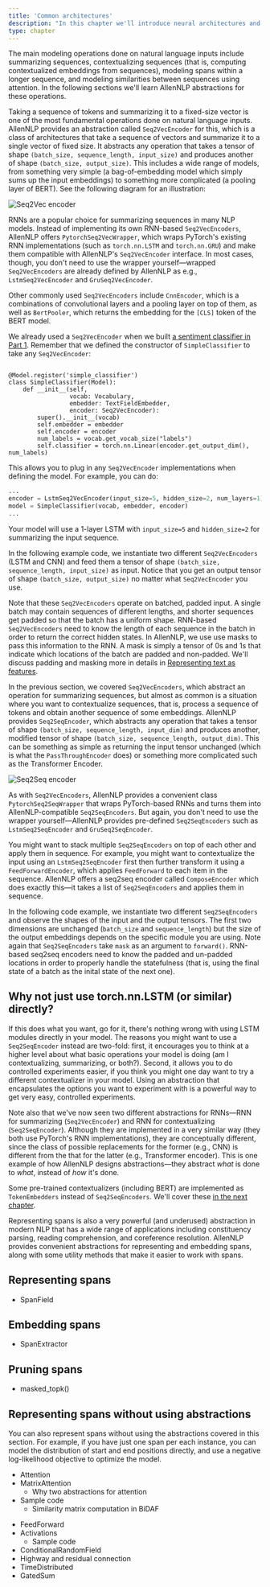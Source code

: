 ```yaml
---
title: 'Common architectures'
description: "In this chapter we'll introduce neural architectures and AllenNLP abstractions that are commonly used for building your NLP model."
type: chapter
---
```


<textblock>
The main modeling operations done on natural language inputs include summarizing sequences, contextualizing sequences (that is, computing contextualized embeddings from sequences), modeling spans within a longer sequence, and modeling similarities between sequences using attention. In the following sections we'll learn AllenNLP abstractions for these operations.
</textblock>

<exercise id="1" title="Summarizing sequences">

Taking a sequence of tokens and summarizing it to a fixed-size vector is one of the most fundamental operations done on natural language inputs. AllenNLP provides an abstraction called `Seq2VecEncoder` for this, which is a class of architectures that take a sequence of vectors and summarize it to a single vector of fixed size. It abstracts any operation that takes a tensor of shape `(batch_size, sequence_length, input_size)` and produces another of shape `(batch_size, output_size)`. This includes a wide range of models, from something very simple (a bag-of-embedding model which simply sums up the input embeddings) to something more complicated (a pooling layer of BERT). See the following diagram for an illustration:

<img src="/part2/common-architectures/seq2vec.svg" alt="Seq2Vec encoder" />

RNNs are a popular choice for summarizing sequences in many NLP models. Instead of implementing its own RNN-based `Seq2VecEncoders`, AllenNLP offers `PytorchSeq2VecWrapper`, which wraps PyTorch's existing RNN implementations (such as `torch.nn.LSTM` and `torch.nn.GRU`) and make them compatible with AllenNLP's `Seq2VecEncoder` interface. In most cases, though, you don't need to use the wrapper yourself—wrapped `Seq2VecEncoders` are already defined by AllenNLP as e.g., `LstmSeq2VecEncoder` and `GruSeq2VecEncoder`.

Other commonly used `Seq2VecEncoders` include `CnnEncoder`, which is a combinations of convolutional layers and a pooling layer on top of them, as well as `BertPooler`, which returns the embedding for the `[CLS]` token of the BERT model.

We already used a `Seq2VecEncoder` when we built [a sentiment classifier in Part 1](your-first-model#3). Remember that we defined the constructor of `SimpleClassifier` to take any `Seq2VecEncoder`:

<pre data-line="6,9" class="language-python line-numbers"><code>
@Model.register('simple_classifier')
class SimpleClassifier(Model):
    def __init__(self,
                 vocab: Vocabulary,
                 embedder: TextFieldEmbedder,
                 encoder: Seq2VecEncoder):
        super().__init__(vocab)
        self.embedder = embedder
        self.encoder = encoder
        num_labels = vocab.get_vocab_size("labels")
        self.classifier = torch.nn.Linear(encoder.get_output_dim(), num_labels)
</code></pre>

This allows you to plug in any `Seq2VecEncoder` implementations when defining the model. For example, you can do:

```python
...
encoder = LstmSeq2VecEncoder(input_size=5, hidden_size=2, num_layers=1)
model = SimpleClassifier(vocab, embedder, encoder)
...
```

Your model will use a 1-layer LSTM with `input_size=5` and `hidden_size=2` for summarizing the input sequence. 

In the following example code, we instantiate two different `Seq2VecEncoders` (LSTM and CNN) and feed them a tensor of shape `(batch_size, sequence_length, input_size)` as input. Notice that you get an output tensor of shape `(batch_size, output_size)` no matter what `Seq2VecEncoder` you use.

<codeblock source="part2/common-architectures/seq2vec"></codeblock>

Note that these `Seq2VecEncoders` operate on batched, padded input. A single batch may contain sequences of different lengths, and shorter sequences get padded so that the batch has a uniform shape. RNN-based `Seq2VecEncoders` need to know the length of each sequence in the batch in order to return the correct hidden states. In AllenNLP, we use use masks to pass this information to the RNN. A mask is simply a tensor of 0s and 1s that indicate which locations of the batch are padded and non-padded. We'll discuss padding and masking more in details in [Representing text as features](/representing-text-as-features).

</exercise>

<exercise id="2" title="Contextualizing sequences">

In the previous section, we covered `Seq2VecEncoders`, which abstract an operation for summarizing sequences, but almost as common is a situation where you want to contextualize sequences, that is, process a sequence of tokens and obtain another sequence of some embeddings. AllenNLP provides `Seq2SeqEncoder`, which abstracts any operation that takes a tensor of shape `(batch_size, sequence_length, input_dim)` and produces another, modified tensor of shape `(batch_size, sequence_length, output_dim)`. This can be something as simple as returning the input tensor unchanged (which is what the `PassThroughEncoder` does) or something more complicated such as the Transformer Encoder.

<img src="/part2/common-architectures/seq2seq.svg" alt="Seq2Seq encoder" />

As with `Seq2VecEncoders`, AllenNLP provides a convenient class `PytorchSeq2SeqWrapper` that wraps PyTorch-based RNNs and turns them into AllenNLP-compatible `Seq2SeqEncoders`. But again, you don't need to use the wrapper yourself—AllenNLP provides pre-defined `Seq2SeqEncoders` such as `LstmSeq2SeqEncoder` and `GruSeq2SeqEncoder`.

You might want to stack multiple `Seq2SeqEncoders` on top of each other and apply them in sequence. For example, you might want to contextualize the input using an `LstmSeq2SeqEncoder` first then further transform it using a `FeedForwardEncoder`, which applies `FeedForward` to each item in the sequence. AllenNLP offers a seq2seq encoder called `ComposeEncoder` which does exactly this—it takes a list of `Seq2SeqEncoders` and applies them in sequence.

In the following code example, we instantiate two different `Seq2SeqEncoders` and observe the shapes of the input and the output tensors. The first two dimensions are unchanged (`batch_size` and `sequence_length`) but the size of the output embeddings depends on the specific module you are using. Note again that `Seq2SeqEncoders` take `mask` as an argument to `forward()`. RNN-based seq2seq encoders need to know the padded and un-padded locations in order to properly handle the statefulness (that is, using the final state of a batch as the inital state of the next one).

<codeblock source="part2/common-architectures/seq2seq"></codeblock>

## Why not just use torch.nn.LSTM (or similar) directly?

If this does what you want, go for it, there's nothing wrong with using LSTM modules directly in your model.  The reasons you might want to use a `Seq2SeqEncoder` instead are two-fold: first, it encourages you to think at a higher level about what basic operations your model is doing (am I contextualizing, summarizing, or both?).  Second, it allows you to do controlled experiments easier, if you think you might one day want to try a different contextualizer in your model.  Using an abstraction that encapsulates the options you want to experiment with is a powerful way to get very easy, controlled experiments.

Note also that we've now seen two different abstractions for RNNs—RNN for summarizing (`Seq2VecEncoder`) and RNN for contextualizing (`Seq2SeqEncoder`). Although they are implemented in a very similar way (they both use PyTorch's RNN implementations), they are conceptually different, since the class of possible replacements for the former (e.g., CNN) is different from the that for the latter (e.g., Transformer encoder). This is one example of how AllenNLP designs abstractions—they abstract *what* is done to *what*, instead of *how* it's done.

Some pre-trained contextualizers (including BERT) are implemented as `TokenEmbedders` instead of `Seq2SeqEncoders`. We'll cover these [in the next chapter](representing-text-as-features).

</exercise>

<exercise id="3" title="Modeling spans in sequences">

Representing spans is also a very powerful (and underused) abstraction in modern NLP that has a wide range of applications including constituency parsing, reading comprehension, and coreference resolution. AllenNLP provides convenient abstractions for representing and embedding spans, along with some utility methods that make it easier to work with spans.

## Representing spans

* SpanField

## Embedding spans

* SpanExtractor

<codeblock source="part2/common-architectures/span"></codeblock>

## Pruning spans

* masked_topk()

## Representing spans without using abstractions

You can also represent spans without using the abstractions covered in this section. For example, if you have just one span per each instance, you can model the distribution of start and end positions directly, and use a negative log-likelihood objective to optimize the model.

</exercise>

<exercise id="4" title="Modeling similarities between sequences">

* Attention
* MatrixAttention
    * Why two abstractions for attention
* Sample code
    * Similarity matrix computation in BiDAF

</exercise>

<exercise id="5" title="Common neural network techniques">

* FeedForward
* Activations
    * Sample code
* ConditionalRandomField
* Highway and residual connection
* TimeDistributed
* GatedSum

</exercise>
